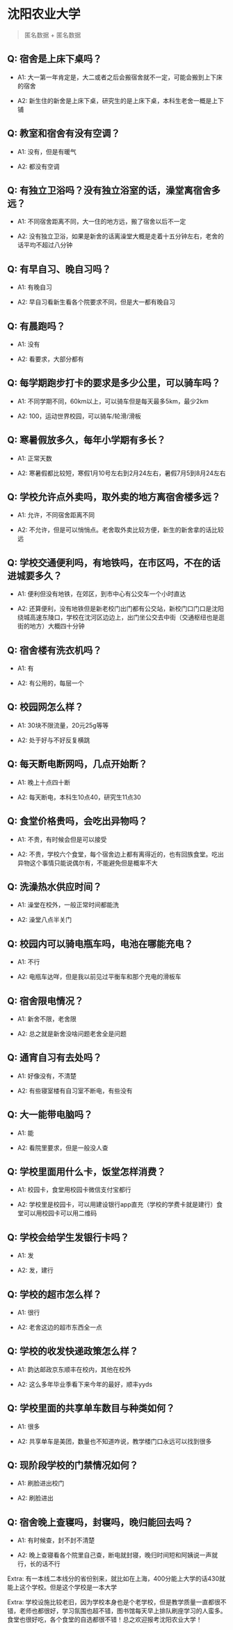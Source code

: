 # 沈阳农业大学

> 匿名数据 + 匿名数据

## Q: 宿舍是上床下桌吗？

- A1: 大一第一年肯定是，大二或者之后会搬宿舍就不一定，可能会搬到上下床的宿舍

- A2: 新生住的新舍是上床下桌，研究生的是上床下桌，本科生老舍一概是上下铺

## Q: 教室和宿舍有没有空调？

- A1: 没有，但是有暖气

- A2: 都没有空调

## Q: 有独立卫浴吗？没有独立浴室的话，澡堂离宿舍多远？

- A1: 不同宿舍距离不同，大一住的地方远，搬了宿舍以后不一定

- A2: 没有独立卫浴，如果是新舍的话离澡堂大概是走着十五分钟左右，老舍的话平均不超过八分钟

## Q: 有早自习、晚自习吗？

- A1: 有晚自习

- A2: 早自习看新生看各个院要求不同，但是大一都有晚自习

## Q: 有晨跑吗？

- A1: 没有

- A2: 看要求，大部分都有

## Q: 每学期跑步打卡的要求是多少公里，可以骑车吗？

- A1: 不同学期不同，60km以上，可以骑车但是每天最多5km，最少2km

- A2: 100，运动世界校园，可以骑车/轮滑/滑板

## Q: 寒暑假放多久，每年小学期有多长？

- A1: 正常天数

- A2: 寒暑假都比较短，寒假1月10号左右到2月24左右，暑假7月5到8月24左右

## Q: 学校允许点外卖吗，取外卖的地方离宿舍楼多远？

- A1: 允许，不同宿舍距离不同

- A2: 不允许，但是可以悄悄点。老舍取外卖比较方便，新生的新舍拿的话比较远

## Q: 学校交通便利吗，有地铁吗，在市区吗，不在的话进城要多久？

- A1: 便利但没有地铁，在郊区，到市中心有公交车一个小时直达

- A2: 还算便利，没有地铁但是新老校门出门都有公交站，新校门口门口是沈阳绕城高速东陵口，学校在沈河区边边上，出门坐公交去中街（交通枢纽也是逛街的地方）大概四十分钟

## Q: 宿舍楼有洗衣机吗？

- A1: 有

- A2: 有公用的，每层一个

## Q: 校园网怎么样？

- A1: 30块不限流量，20元25g等等

- A2: 处于好与不好反复横跳

## Q: 每天断电断网吗，几点开始断？

- A1: 晚上十点四十断

- A2: 每天断电，本科生10点40，研究生11点30

## Q: 食堂价格贵吗，会吃出异物吗？

- A1: 不贵，有时候会但是可以接受

- A2: 不贵，学校六个食堂，每个宿舍边上都有离得近的，也有回族食堂。吃出异物这个事情只能说偶尔有，不能避免但是概率不大

## Q: 洗澡热水供应时间？

- A1: 澡堂在校外，一般正常时间都能洗

- A2: 澡堂八点半关门

## Q: 校园内可以骑电瓶车吗，电池在哪能充电？

- A1: 不行

- A2: 电瓶车达咩，但是我以前见过平衡车和那个充电的滑板车

## Q: 宿舍限电情况？

- A1: 新舍不限，老舍限

- A2: 总之就是新舍没啥问题老舍全是问题

## Q: 通宵自习有去处吗？

- A1: 好像没有，不清楚

- A2: 有些寝室楼有自习室不断电，有些没有

## Q: 大一能带电脑吗？

- A1: 能

- A2: 看院里要求，但是一般没人查

## Q: 学校里面用什么卡，饭堂怎样消费？

- A1: 校园卡，食堂用校园卡微信支付宝都行

- A2: 学校里是校园卡，可以用建设银行app直充（学校的学费卡就是建行）食堂可以用校园卡可以用二维码

## Q: 学校会给学生发银行卡吗？

- A1: 发

- A2: 发，建行

## Q: 学校的超市怎么样？

- A1: 很行

- A2: 老舍这边的超市东西全一点

## Q: 学校的收发快递政策怎么样？

- A1: 韵达邮政京东顺丰在校内，其他在校外

- A2: 这么多年毕业季看下来今年的最好，顺丰yyds

## Q: 学校里面的共享单车数目与种类如何？

- A1: 很多

- A2: 共享单车是美团，数量也不知道咋说，教学楼门口永远可以找到很多

## Q: 现阶段学校的门禁情况如何？

- A1: 刷脸进出校门

- A2: 刷脸进出

## Q: 宿舍晚上查寝吗，封寝吗，晚归能回去吗？

- A1: 有时候查，封不封不清楚

- A2: 晚上查寝看各个院里自己查，断电就封寝，晚归时间短和阿姨说一声就行，长的话不行

Extra: 有一本线二本线分的省份别来，就比如在上海，400分能上大学的话430就能上这个学校。但是这个学校是一本大学

Extra: 学校设施比较老旧，因为学校本身也是个老学校，但是教学质量一直都很不错，老师也都很好，学习氛围也超不错，图书馆每天早上排队刷座学习的人蛮多。食堂也很好吃，各个食堂的自选都很不错！总之欢迎报考沈阳农业大学！
